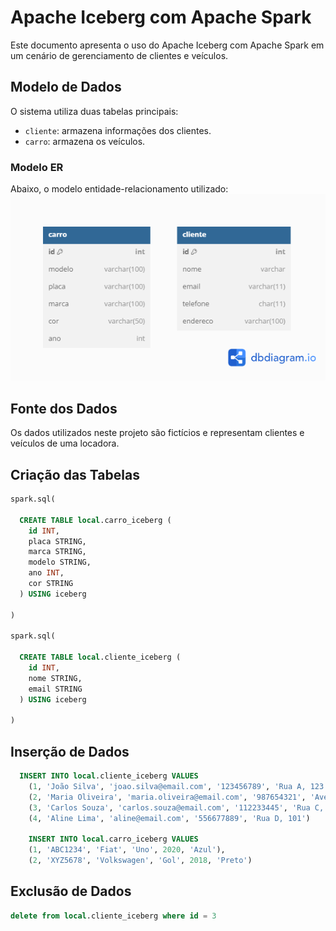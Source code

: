 # Apache Iceberg com Apache Spark

Este documento apresenta o uso do Apache Iceberg com Apache Spark em um 
cenário de gerenciamento de clientes e veículos.

## Modelo de Dados

O sistema utiliza duas tabelas principais:

- `cliente`: armazena informações dos clientes.
- `carro`: armazena os veículos.

### Modelo ER

Abaixo, o modelo entidade-relacionamento utilizado:
![Modelo ER](img/ModeloERIceberg.png)

## Fonte dos Dados

Os dados utilizados neste projeto são fictícios e representam clientes e veículos de uma locadora. 

## Criação das Tabelas

```sql
spark.sql(
  
  CREATE TABLE local.carro_iceberg (
    id INT, 
    placa STRING, 
    marca STRING, 
    modelo STRING, 
    ano INT, 
    cor STRING
  ) USING iceberg
 
)

spark.sql(
  
  CREATE TABLE local.cliente_iceberg (
    id INT,
    nome STRING,
    email STRING
  ) USING iceberg
 
)
```

## Inserção de Dados

```sql
  INSERT INTO local.cliente_iceberg VALUES
    (1, 'João Silva', 'joao.silva@email.com', '123456789', 'Rua A, 123'),
    (2, 'Maria Oliveira', 'maria.oliveira@email.com', '987654321', 'Avenida B, 456'),
    (3, 'Carlos Souza', 'carlos.souza@email.com', '112233445', 'Rua C, 789'),
    (4, 'Aline Lima', 'aline@email.com', '556677889', 'Rua D, 101')

    INSERT INTO local.carro_iceberg VALUES
    (1, 'ABC1234', 'Fiat', 'Uno', 2020, 'Azul'),
    (2, 'XYZ5678', 'Volkswagen', 'Gol', 2018, 'Preto')

```

## Exclusão de Dados

```sql
delete from local.cliente_iceberg where id = 3
```